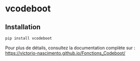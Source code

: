 # vcodeboot



## Installation
```bash
pip install vcodeboot
```

Pour plus de détails, consultez la documentation complète sur : https://victorio-nascimento.github.io/Fonctions_Codeboot/
